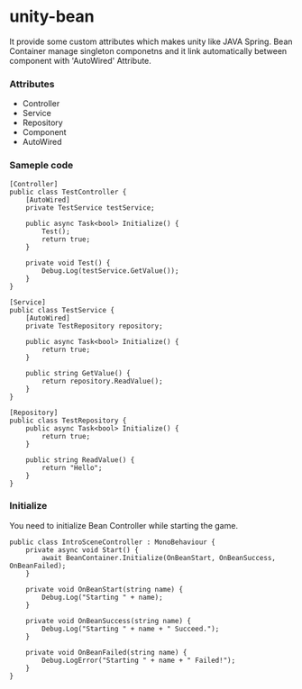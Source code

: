# unity-bean

It provide some custom attributes which makes unity like JAVA Spring. 
Bean Container manage singleton componetns and it link automatically between component with 'AutoWired' Attribute.

### Attributes
* Controller
* Service
* Repository
* Component 
* AutoWired

### Sameple code 
```
[Controller]
public class TestController {
    [AutoWired] 
    private TestService testService;

    public async Task<bool> Initialize() {
        Test();
        return true;
    }

    private void Test() {
        Debug.Log(testService.GetValue());
    }
}
```

```
[Service]
public class TestService {
    [AutoWired] 
    private TestRepository repository;
    
    public async Task<bool> Initialize() {
        return true;
    }

    public string GetValue() {
        return repository.ReadValue();
    }
}
```

```
[Repository]
public class TestRepository {
    public async Task<bool> Initialize() {
        return true;
    }

    public string ReadValue() {
        return "Hello";
    }
}
```

### Initialize
You need to initialize Bean Controller while starting the game.
```
public class IntroSceneController : MonoBehaviour {
    private async void Start() {
        await BeanContainer.Initialize(OnBeanStart, OnBeanSuccess, OnBeanFailed);
    }

    private void OnBeanStart(string name) {
        Debug.Log("Starting " + name);
    }

    private void OnBeanSuccess(string name) {
        Debug.Log("Starting " + name + " Succeed.");
    }

    private void OnBeanFailed(string name) {
        Debug.LogError("Starting " + name + " Failed!");
    }
}
```
